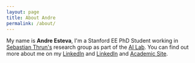 ```yaml
---
layout: page
title: About Andre
permalink: /about/
---
```


My name is <strong>Andre Esteva</strong>, I'm a Stanford EE PhD Student working in [Sebastian Thrun's](robots.stanford.edu)
research group as part of the [AI Lab](ai.stanford.edu).
You can find out more about me on my [LinkedIn](https://www.linkedin.com/in/andre-esteva-ab6b2438) and 
<a href="" target="_blank">LinkedIn</a>
and [Academic Site](http://www.stanford.edu/~esteva).

